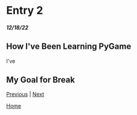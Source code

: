 # Entry 2
##### 12/18/22

## How I've Been Learning PyGame
<!-- Evidence: code snippets, screenshots, etc -->

I've 


## My Goal for Break



[Previous](entry01.md) | [Next](entry03.md)

[Home](../README.md)
